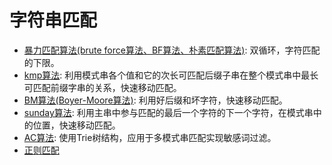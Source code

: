 # 字符串匹配

- [暴力匹配算法(brute force算法、BF算法、朴素匹配算法)](./brute_force.ipynb): 双循环，字符匹配的下限。
- [kmp算法](./KMP.ipynb): 利用模式串各个值和它的次长可匹配后缀子串在整个模式串中最长可匹配前缀字串的关系，快速移动匹配。
- [BM算法(Boyer-Moore算法)](./boyer_moore.ipynb): 利用好后缀和坏字符，快速移动匹配。
- [sunday算法](./sunday.ipynb): 利用主串中参与匹配的最后一个字符的下一个字符，在模式串中的位置，快速移动匹配。
- [AC算法](./Aho-Corasick.ipynb): 使用Trie树结构，应用于多模式串匹配实现敏感词过滤。
- [正则匹配](./regex.ipynb)